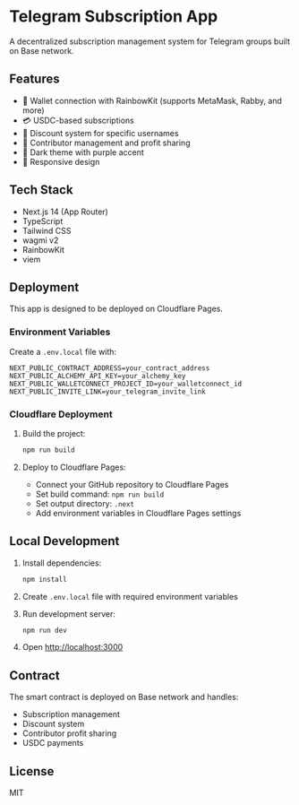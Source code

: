 # Telegram Subscription App

A decentralized subscription management system for Telegram groups built on Base network.

## Features

- 🔐 Wallet connection with RainbowKit (supports MetaMask, Rabby, and more)
- 💳 USDC-based subscriptions
- 🎯 Discount system for specific usernames
- 👥 Contributor management and profit sharing
- 🌙 Dark theme with purple accent
- 📱 Responsive design

## Tech Stack

- Next.js 14 (App Router)
- TypeScript
- Tailwind CSS
- wagmi v2
- RainbowKit
- viem

## Deployment

This app is designed to be deployed on Cloudflare Pages.

### Environment Variables

Create a `.env.local` file with:

```
NEXT_PUBLIC_CONTRACT_ADDRESS=your_contract_address
NEXT_PUBLIC_ALCHEMY_API_KEY=your_alchemy_key
NEXT_PUBLIC_WALLETCONNECT_PROJECT_ID=your_walletconnect_id
NEXT_PUBLIC_INVITE_LINK=your_telegram_invite_link
```

### Cloudflare Deployment

1. Build the project:
   ```bash
   npm run build
   ```

2. Deploy to Cloudflare Pages:
   - Connect your GitHub repository to Cloudflare Pages
   - Set build command: `npm run build`
   - Set output directory: `.next`
   - Add environment variables in Cloudflare Pages settings

## Local Development

1. Install dependencies:
   ```bash
   npm install
   ```

2. Create `.env.local` file with required environment variables

3. Run development server:
   ```bash
   npm run dev
   ```

4. Open [http://localhost:3000](http://localhost:3000)

## Contract

The smart contract is deployed on Base network and handles:
- Subscription management
- Discount system
- Contributor profit sharing
- USDC payments

## License

MIT